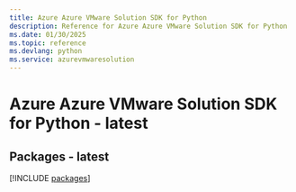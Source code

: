 ```yaml
---
title: Azure Azure VMware Solution SDK for Python
description: Reference for Azure Azure VMware Solution SDK for Python
ms.date: 01/30/2025
ms.topic: reference
ms.devlang: python
ms.service: azurevmwaresolution
---
```

# Azure Azure VMware Solution SDK for Python - latest
## Packages - latest
[!INCLUDE [packages](azure-vmware-solution-index.md)]